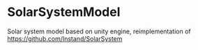 # SolarSystemModel

Solar system model based on unity engine, reimplementation of https://github.com/Instand/SolarSystem
